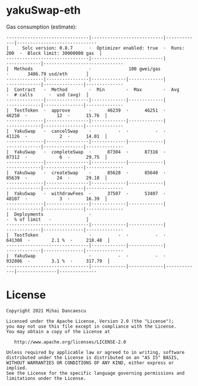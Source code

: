 # yakuSwap-eth

Gas consumption (estimate):

```
·------------------------------|---------------------------|-------------|-----------------------------·
|     Solc version: 0.8.7      ·  Optimizer enabled: true  ·  Runs: 200  ·  Block limit: 30000000 gas  │
·······························|···························|·············|······························
|  Methods                     ·              100 gwei/gas               ·       3406.79 usd/eth       │
··············|················|·············|·············|·············|···············|··············
|  Contract   ·  Method        ·  Min        ·  Max        ·  Avg        ·  # calls      ·  usd (avg)  │
··············|················|·············|·············|·············|···············|··············
|  TestToken  ·  approve       ·      46239  ·      46251  ·      46250  ·           12  ·      15.76  │
··············|················|·············|·············|·············|···············|··············
|  YakuSwap   ·  cancelSwap    ·          -  ·          -  ·      41126  ·            2  ·      14.01  │
··············|················|·············|·············|·············|···············|··············
|  YakuSwap   ·  completeSwap  ·      87304  ·      87316  ·      87312  ·            6  ·      29.75  │
··············|················|·············|·············|·············|···············|··············
|  YakuSwap   ·  createSwap    ·      85628  ·      85640  ·      85639  ·           24  ·      29.18  │
··············|················|·············|·············|·············|···············|··············
|  YakuSwap   ·  withdrawFees  ·      37507  ·      53407  ·      48107  ·            3  ·      16.39  │
··············|················|·············|·············|·············|···············|··············
|  Deployments                 ·                                         ·  % of limit   ·             │
·······························|·············|·············|·············|···············|··············
|  TestToken                   ·          -  ·          -  ·     641308  ·        2.1 %  ·     218.48  │
·······························|·············|·············|·············|···············|··············
|  YakuSwap                    ·          -  ·          -  ·     932806  ·        3.1 %  ·     317.79  │
·------------------------------|-------------|-------------|-------------|---------------|-------------·
```

License
=======
    Copyright 2021 Mihai Dancaescu

    Licensed under the Apache License, Version 2.0 (the "License");
    you may not use this file except in compliance with the License.
    You may obtain a copy of the License at

       http://www.apache.org/licenses/LICENSE-2.0

    Unless required by applicable law or agreed to in writing, software
    distributed under the License is distributed on an "AS IS" BASIS,
    WITHOUT WARRANTIES OR CONDITIONS OF ANY KIND, either express or implied.
    See the License for the specific language governing permissions and
    limitations under the License.
